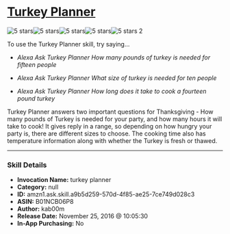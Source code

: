 # [Turkey Planner](http://alexa.amazon.com/#skills/amzn1.ask.skill.a9b5d259-570d-4f85-ae25-7ce749d028c3)
![5 stars](../../images/ic_star_black_18dp_1x.png)![5 stars](../../images/ic_star_black_18dp_1x.png)![5 stars](../../images/ic_star_black_18dp_1x.png)![5 stars](../../images/ic_star_black_18dp_1x.png)![5 stars](../../images/ic_star_black_18dp_1x.png) 2

To use the Turkey Planner skill, try saying...

* *Alexa Ask Turkey Planner How many pounds of turkey is needed for fifteen people*

* *Alexa Ask Turkey Planner What size of turkey is needed for ten people*

* *Alexa Ask Turkey Planner How long does it take to cook a fourteen pound turkey*

Turkey Planner answers two important questions for Thanksgiving - How many pounds of Turkey is needed for your party, and how many hours it will take to cook! It gives reply in a range, so depending on how hungry your party is, there are different sizes to choose. The cooking time also has temperature information along with whether the Turkey is fresh or thawed.

***

### Skill Details

* **Invocation Name:** turkey planner
* **Category:** null
* **ID:** amzn1.ask.skill.a9b5d259-570d-4f85-ae25-7ce749d028c3
* **ASIN:** B01NCB06P8
* **Author:** kab00m
* **Release Date:** November 25, 2016 @ 10:05:30
* **In-App Purchasing:** No
